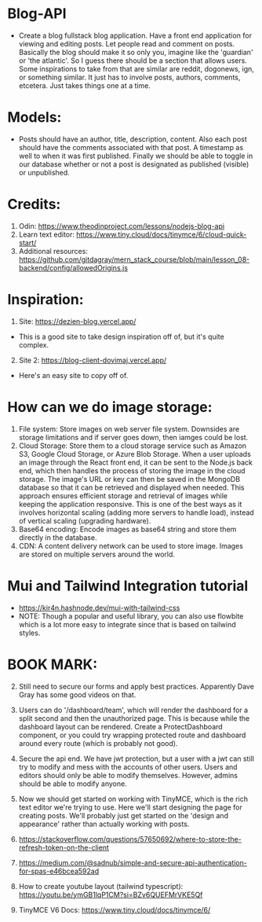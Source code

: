 # Blog-API

- Create a blog fullstack blog application. Have a front end application for viewing and
  editing posts. Let people read and comment on posts. Basically the blog should make it 
  so only you, imagine like the 'guardian' or 'the atlantic'. So I guess there should 
  be a section that allows users. Some inspirations to take from that are similar 
  are reddit, dogonews, ign, or something similar. It just has to involve posts, authors, comments,
  etcetera. Just takes things one at a time.



# Models:
- Posts should have an author, title, description, content. Also 
  each post should have the comments associated with that post.
  A timestamp as well to when it was first published.
  Finally we should be able to toggle in our database whether or 
  not a post is designated as published (visible) or unpublished.




# Credits:

1. Odin: https://www.theodinproject.com/lessons/nodejs-blog-api
2. Learn text editor: https://www.tiny.cloud/docs/tinymce/6/cloud-quick-start/
3. Additional resources: https://github.com/gitdagray/mern_stack_course/blob/main/lesson_08-backend/config/allowedOrigins.js


# Inspiration:
1. Site: https://dezien-blog.vercel.app/
- This is a good site to take design inspiration off of, but it's quite complex.
2. Site 2: https://blog-client-dovimaj.vercel.app/
- Here's an easy site to copy off of.

# How can we do image storage:
1. File system: Store images on web server file system. Downsides are 
  storage limitations and if server goes down, then iamges could be lost.
2. Cloud Storage: Store them to a cloud storage service such as Amazon S3, Google Cloud Storage, or Azure Blob Storage. When a user uploads an image through the React front end, it can be sent to the Node.js back end, which then handles the process of storing the image in the cloud storage. The image's URL or key can then be saved in the MongoDB database so that it can be retrieved and displayed when needed. This approach ensures efficient storage and retrieval of images while keeping the application responsive. This is one of the best ways as it involves horizontal scaling (adding more servers to handle load), instead of vertical scaling (upgrading hardware).
3. Base64 encoding: Encode images as base64 string and store them directly in the database.
4. CDN: A content delivery network can be used to store image. Images are stored on multiple
  servers around the world.


# Mui and Tailwind Integration tutorial
- https://kir4n.hashnode.dev/mui-with-tailwind-css
- NOTE: Though a popular and useful library, you can also use flowbite 
  which is a lot more easy to integrate since that is based on tailwind styles.

# BOOK MARK:

  2. Still need to secure our forms and apply best practices. Apparently Dave Gray has 
  some good videos on that.

3. Users can do '/dashboard/team', which will render the dashboard for a split second
  and then the unauthorized page. This is because while the dashboard layout 
  can be rendered. Create a ProtectDashboard component, or you could try wrapping 
  protected route and dashboard around every route (which is probably not good). 

4. Secure the api end. We have jwt protection, but a user with a jwt can still try to 
  modify and mess with the accounts of other users. Users and editors should only
  be able to modify themselves. However, admins should be able to modify anyone. 

6. Now we should get started on working with TinyMCE, which is the rich text
  editor we're trying to use. Here we'll start designing the page for 
  creating posts. We'll probably just get started on the 'design and appearance'
  rather than actually working with posts.


  1. https://stackoverflow.com/questions/57650692/where-to-store-the-refresh-token-on-the-client
  2. https://medium.com/@sadnub/simple-and-secure-api-authentication-for-spas-e46bcea592ad
  3. How to create youtube layout (tailwind typescript): https://youtu.be/ymGB1lqP1CM?si=BZv6QUEFMrVKE5Qf
  4. TinyMCE V6 Docs: https://www.tiny.cloud/docs/tinymce/6/

